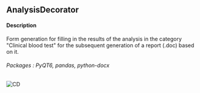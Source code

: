 ## AnalysisDecorator


#### Description ####
Form generation for filling in the results of the analysis in the category "Clinical blood test" for the subsequent generation of a report (.doc) based on it.

###### Packages : PyQT6, pandas, python-docx ######


![CD](https://user-images.githubusercontent.com/101857203/230814685-7797e0d8-8357-4b1e-a181-701a6cb7d5ec.jpg)
